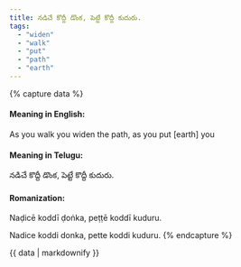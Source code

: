 ```yaml
---
title: నడిచే కొద్దీ డొంక, పెట్టే కొద్దీ కుదురు.
tags:
  - "widen"
  - "walk"
  - "put"
  - "path"
  - "earth"
---
```


{% capture data %}
#### Meaning in English:
As you walk you widen the path, as you put [earth] you

#### Meaning in Telugu:
నడిచే కొద్దీ డొంక, పెట్టే కొద్దీ కుదురు.

#### Romanization:
Naḍicē koddī ḍoṅka, peṭṭē koddī kuduru.

Nadice koddi donka, pette koddi kuduru.
{% endcapture %}

{{ data | markdownify }}


